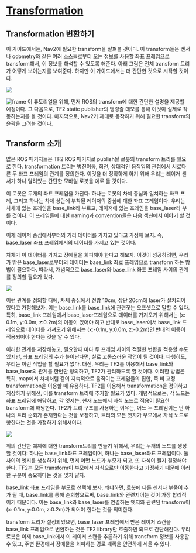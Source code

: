 # [Transformation](https://navigation.ros.org/setup_guides/transformation/setup_transforms.html)

## Transformation 변환하기
이 가이드에서는, Nav2에 필요한 transform을 살펴볼 것이다. 이 transform들은 센서나 odometry와 같은 여러 소스들로부터 오는 정보를 사용할 좌표 프레임으로 transform해서, 이 정보를 해석할 수 있도록 해준다. 아래 그림은 전체 transform 트리가 어떻게 보이는지를 보여준다. 하지만 이 가이드에서는 더 간단한 것으로 시작할 것이다.

![](https://navigation.ros.org/_images/tf_full_tree.png)

![frame](https://qph.cf2.quoracdn.net/main-qimg-004d4b657e9ba128c0a3eb4f708533e5)
이 튜토리얼을 위해, 먼저 ROS의 transform에 대한 간단한 설명을 제공할 예정이다. 그 다음으로, TF2 static publisher의 명령줄 데모를 통해 이것이 실제로 작동하는지를 볼 것이다. 마지막으로, Nav2가 제대로 동작하기 위해 필요한 transform의 윤곽을 그려볼 것이다.

## Transform 소개
많은 ROS 패키지들은 TF2 ROS 패키지로 publish될 로봇의 transform 트리를 필요로 한다. transformation 트리는 병진이동, 회전, 상대적인 움직임의 관점에서 서로다른 두 좌표 프레임의 관계를 정의한다. 이것을 더 정확하게 하기 위해 우리는 레이저 센서가 하나 달려있는 간단한 모바일 로봇을 예로 들 것이다.

이 로봇은 두개의 좌표 프레임을 가진다: 하나는 로봇의 차체 중심과 일치하는 좌표 프레, 그리고 하나는 차체 상단에 부착된 레이저의 중심에 대한 좌표 프레임이다. 우리는 차체에 있는 프레임을 base_link라 부르고, 레이저에 있는 프레임을 base_laser라 부를 것이다. 이 프레임들에 대한 naming과 convention들은 다음 섹션에서 이야기 할 것이다.

이제 레이저 중심에서부터의 거리 데이터를 가지고 있다고 가정해 보자. 즉, base_laser 좌표 프레임에서의 데이터를 가지고 있는 것이다.

차체가 이 데이터를 가지고 장애물을 회피해야 한다고 해보자. 이것이 성공하려면, 우리가 받은 base_laser로부터의 데이터는 base_link 좌료 프레임으로 transform 하는 방법이 필요하다. 따라서, 개념적으로 base_laser와 base_link 좌표 프레임 사이의 관계를 정의할 필요가 있다.

![](https://navigation.ros.org/_images/simple_robot.png)

이런 관계를 정의할 때에, 차체 중심에서 전방 10cm, 상단 20cm에 laser가 설치되어 있다고 가정해보자. 이는 base_link를 base_link에 관련짓는 오프셋으로 말할 수 있다. 특히, base_link 프레임에서 base_laser프레임으로 데이터를 가져오기 위해서는 (x: 0.1m, y:0.0m, z:0.2m)의 이동이 있어야 하고 반대로 base_laser에서 base_link 프레임으로 데이터를 가져오기 위해서는 (x:-0.1m, y:0.0m, z:-0.2m)인 반대의 이동이 적용되어야 한다는 것을 알 수 있다.

이러한 관계를 저장해놓고, 필요할때 마다 두 프레임 사이의 적절한 변환을 적용할 수도 있지만, 좌표 프레임의 수가 늘어난다면, 실로 고통스러운 작업이 될 것이다. 다행히도, 우리는 이런 작업을 할 필요가 없다. 대신, 우리는 TF2를 이용해서 base_link와 base_laser의 관계를 한번만 정의하고, TF2가 관리하도록 할 것이다. 이러한 방법은 특히, map에서 차체처럼 같이 지속적으로 움직이는 프레임들의 집합, 즉 비 고정 transformation을 이용할 때 유용하다. TF2를 이용해서 transformation을 정의하고 저장하기 위해선, 이를 transform 트리에 추가할 필요가 있다. 개념적으로는, 각 노드는 좌표 프레임에 해당하고, 각 엣지는, 현재 노드에서 자식 노드로 적용이 필요한 transform에 해당한다. TF2가 트리 구조를 사용하는 이유는, 어느 두 프레임이든 단 하나의 트리 순회가 존재한다는 것을 보장하고, 트리의 모든 엣지가 부모에서 자식 노드로 향한다는 것을 가정하기 위해서이다.

![](https://navigation.ros.org/_images/tf_robot.png)

위의 간단한 예제에 대한 transform트리를 만들기 위해서, 우리는 두개의 노드를 생성할 것이다: 하나는 base_link좌표 프레임이며, 하나는 base_laser좌표 프레임이다. 둘 사이의 엣지를 생성하기 위해, 먼저 어떤 노드가 부모가 되고, 또 자식이 될지 결정해야 한다. TF2는 모든 transform이 부모에서 자식으로만 이동한다고 가정하기 때문에 이러한 구분이 중요하다는 것을 잊지 말자.

base_link 좌표 프레임을 부모로 선택해 보자. 왜냐하면, 로봇에 다른 센서나 부품이 추가 될 때, base_link를 통해 순회함으로써, base_link와 관련지어는 것이 가장 합리적이기 때문이다. 이는 base_link와 base_laser를 연결하는 엣지와 관련된 transform이 (x: 0.1m, y:0.0m, z:0.2m)가 되어야 한다는 것을 의미한다.

transform 트리가 설정되었으면, base_laser 프레임에서 받은 레이저 스캔을 base_link 프레임으로 변환하는 것은 TF2 library만 호출하면 되므로 간단해진다. 우리 로봇은 이제 base_link에서 이 레이저 스캔을 추론하기 위해 transform 정보를 사용할 수 있고, 주변 환경에서 장애물을 회피하는 경로 계획을 안전하게 세울 수 있다.